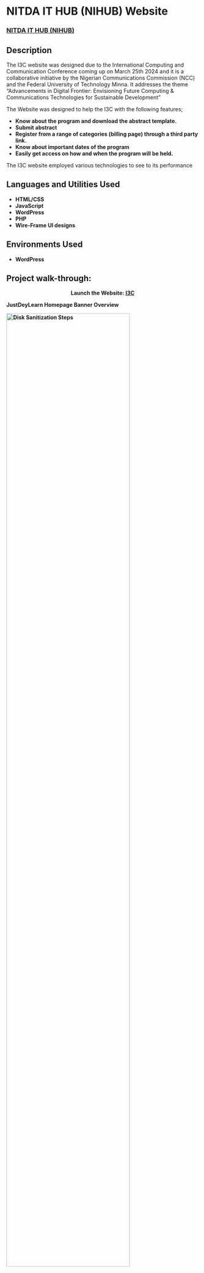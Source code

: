 <h1>NITDA IT HUB (NIHUB) Website</h1>

 ### [NITDA IT HUB (NIHUB)](https://i3c.futminna.edu.ng/)

<h2>Description</h2>
<p>The I3C website was  designed due to the International Computing and Communication Conference coming up on March 25th 2024 and it is  a collaborative initiative by the Nigerian Communications Commission (NCC) and the Federal University of Technology Minna. It addresses the theme “Advancements in Digital Frontier: Envisioning Future Computing & Communications Technologies for Sustainable Development” 

The Website was designed to help the I3C with the following features;
</p>
<ul>
 
</ul>

- <b>Know about the program and download the abstract template.</b>
- <b>Submit abstract </b>
- <b>Register from a range of categories (billing page) through a third party link.</b>
- <b>Know about important dates of the program</b>
- <b>Easily get access on how and when the program will be held.</b>

The I3C website employed various technologies to see to its performance
<br />


<h2>Languages and Utilities Used</h2>

- <b>HTML/CSS</b> 
- <b>JavaScript</b>
- <b>WordPress</b>
- <b>PHP</b>
- <b>Wire-Frame UI designs</b>

<h2>Environments Used </h2>

- <b>WordPress

<h2>Project walk-through:</h2>

<p align="center">
Launch the Website: <a href="https://i3c.futminna.edu.ng/" target="_blank">I3C</a>
 <br/>
<p>JustDeyLearn Homepage Banner Overview</p>
<img src="https://i.imgur.com/62TgaWL.png" height="80%" width="80%" alt="Disk Sanitization Steps"/>
<br />
<br />
<p>JustDeyLearn Homepage features and Courses Overview</p><br/>
<img src="https://i.imgur.com/tcTyMUE.png" height="80%" width="80%" alt="Disk Sanitization Steps"/>
<br />
<br />
<p>JustDeyLearn Courses Overview</p><br/>
<img src="https://i.imgur.com/nCIbXbg.png" height="80%" width="80%" alt="Disk Sanitization Steps"/>
<br />
<br />
<p>JustDeyLearn Library Overview</p><br/>
<img src="https://i.imgur.com/cdFHBiU.png" height="80%" width="80%" alt="Disk Sanitization Steps"/>
<br />

<!--
 ```diff
- text in red
+ text in green
! text in orange
# text in gray
@@ text in purple (and bold)@@
```
--!>
